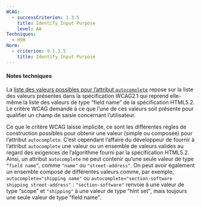 ```yaml
---
WCAG:
  - successCriterion: 1.3.5
    title: Identify Input Purpose
    level: AA
Techniques:
  - H98
Norm:
  - criterion: 9.1.3.5
    title: Identify Input Purpose
---
```


#### Notes techniques

La [liste des valeurs possibles pour l’attribut `autocomplete`](#liste-des-valeurs-possibles-pour-l-attribut-autocomplete) repose sur la liste des valeurs présentes dans la spécification WCAG2.1 qui reprend elle-même la liste des valeurs de type “field name” de la spécification HTML5.2. Le critère WCAG demande à ce que l’une de ces valeurs soit présente pour qualifier un champ de saisie concernant l’utilisateur.

Ce que le critère WCAG laisse implicite, ce sont les différentes règles de construction possibles pour obtenir une valeur (simple ou composée) pour l’attribut `autocomplete`. C’est cependant l’affaire du développeur de fournir à l’attribut `autocomplete` une valeur ou un ensemble de valeurs valides au regard des exigences de l’algorithme fourni par la spécification HTML5.2. Ainsi, un attribut `autocomplete` ne peut contenir qu’une seule valeur de type `“field name”`, comme `"name"` ou `"street-address"`. On peut avoir également un ensemble composé de différentes valeurs comme, par exemple, `autocomplete="shipping name"` ou `autocomplete="section-software shipping street-address"` : `"section-software"` renvoie à une valeur de type <span lang="en">“scope”</span> et `"shipping"` à une valeur de type <span lang="en">“hint set”</span>, mais toujours une seule valeur de type <span lang="en">“field name”</span>.
